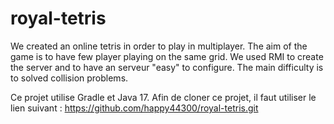 # royal-tetris
We created an online tetris in order to play in multiplayer. The aim of the game is to have few player playing on the same grid. We used RMI to create the server and to have an serveur "easy" to configure. The main difficulty is to solved collision problems.

Ce projet utilise Gradle et Java 17.
Afin de cloner ce projet, il faut utiliser le lien suivant : https://github.com/happy44300/royal-tetris.git

